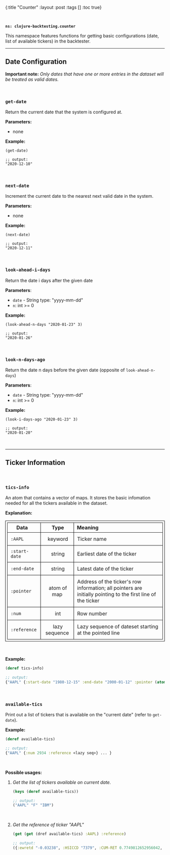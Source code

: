{:title "Counter"
 :layout :post
 :tags  []
 :toc true}


<style>
/* table styles */
table, th, td {
  border: 1px solid black;
  padding: 5px;
}
td {
  padding: 10px;
}
</style>

<br>

**`ns: clojure-backtesting.counter`**

This namespace features functions for getting basic configurations (date, list of available tickers) in the backtester.

---

## Date Configuration

**Important note:** *Only dates that have one or more entries in the dataset will be treated as valid dates.*


<br>

### `get-date`

Return the current date that the system is configured at.

**Parameters:**
- none

**Example:**

```
(get-date)

;; output:
"2020-12-10"
```

<br>

### `next-date`

Increment the current date to the nearest next valid date in the system.

**Parameters:**
- none

**Example:**

```
(next-date)

;; output:
"2020-12-11"
```

<br>

### `look-ahead-i-days`

Return the date i days after the given date

**Parameters**: 

- `date` - String type: "yyyy-mm-dd"
- `n`: int >= 0

**Example:**

```
(look-ahead-n-days "2020-01-23" 3)

;; output:
"2020-01-26"
```

<br>

### `look-n-days-ago`

Return the date n days before the given date (opposite of `look-ahead-n-days`)

**Parameters**: 

- `date` - String type: "yyyy-mm-dd"
- `n`: int >= 0

**Example:**

```
(look-i-days-ago "2020-01-23" 3)

;; output:
"2020-01-20"
```

<br>

---

## Ticker Information


<br>

### `tics-info`

An atom that contains a vector of maps. It stores the basic infomation needed for all the tickers available in the dataset.

**Explanation:**

| &nbsp;**Data**&emsp;| &nbsp;**Type**| &nbsp;**Meaning**  |
| ------------ | :-----------: | :----------|
| `:AAPL`      | &nbsp;keyword | Ticker name         |
| `:start-date`   | &nbsp;string | Earliest date of the ticker &emsp; |
| `:end-date`     | &nbsp;string | Latest date of the ticker &emsp; |
| `:pointer`    | &nbsp;atom of map   | Address of the ticker's row information; all pointers are initially pointing to the first line of the ticker &emsp; |
| `:num`        | &nbsp;int | Row number &emsp; |
| `:reference`        | &nbsp;lazy sequence | Lazy sequence of dateset starting at the pointed line &emsp; |

<br>

**Example:**

```clojure
(deref tics-info)

;; output:
{"AAPL" {:start-date "1980-12-15" :end-date "2000-01-12" :pointer (atom {:num 2934 :reference <lazy-seq>})} ... }
```


<br>

### `available-tics`

Print out a list of tickers that is available on the "current date" (refer to `get-date`). 

**Example:**

```clojure
(deref available-tics)

;; output:
{"AAPL" {:num 2934 :reference <lazy seq>} ... }
```

<br>

**Possible usages:**

1. *Get the list of tickers available on current date.*

    ```clojure
    (keys (deref available-tics))

    ;; output:
    ("AAPL" "F" "IBM")
    ```

<br>

2. *Get the reference of ticker "AAPL"*

    ```clojure
    (get (get (dref available-tics) :AAPL) :reference)

    ;; output:
    ({:ewretd "-0.03238", :HSICCD "7379", :CUM-RET 0.7749812652956042, :CFACSHR "4", :date "1981-01-07", :INIT-PRICE 350.0, :OPENPRC "", :SECSTAT "R", :SHROUT "583.807", :TICKER "IBM", :APRC 759.6930117568751, :COMNAM "INTERNATIONAL BUSINESS MACHS COR"...}...)
    ```

